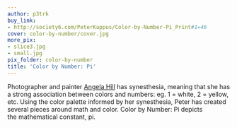 ```yaml
---
author: p3trk
buy_link:
- http://society6.com/PeterKappus/Color-by-Number-Pi_Print#1=46
cover: color-by-number/cover.jpg
more_pix:
- slice3.jpg
- small.jpg
pix_folder: color-by-number
title: 'Color by Number: Pi'
---
```


Photographer and painter <a href="http://www.angelahillmathdetective.com/" onclick="javascript:_gaq.push(['_trackEvent','outbound-article','http://www.angelahillmathdetective.com']);">Angela Hill</a> has synesthesia, meaning that she has a strong association between colors and numbers: eg. 1 = white, 2 = yellow, etc. Using the color palette informed by her synesthesia, Peter has created several pieces around math and color. Color by Number: Pi depicts the mathematical constant, pi.
